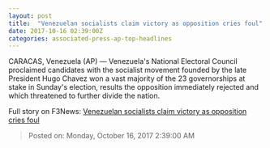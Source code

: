 ```yaml
---
layout: post
title:  "Venezuelan socialists claim victory as opposition cries foul"
date: 2017-10-16 02:39:00Z
categories: associated-press-ap-top-headlines
---
```


CARACAS, Venezuela (AP) — Venezuela's National Electoral Council proclaimed candidates with the socialist movement founded by the late President Hugo Chavez won a vast majority of the 23 governorships at stake in Sunday's election, results the opposition immediately rejected and which threatened to further divide the nation.


Full story on F3News: [Venezuelan socialists claim victory as opposition cries foul](http://www.f3nws.com/n/2ajzrC)

> Posted on: Monday, October 16, 2017 2:39:00 AM
